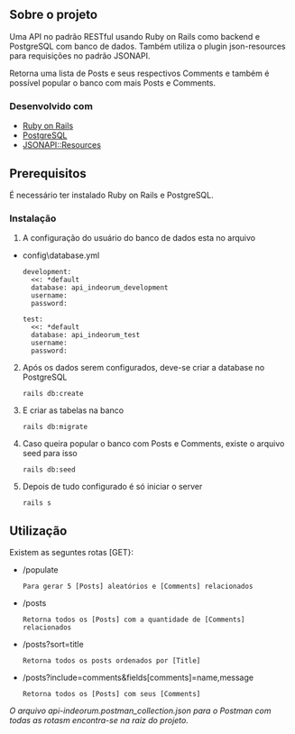 <!-- ABOUT THE PROJECT -->
## Sobre o projeto
Uma API no padrão RESTful usando Ruby on Rails como backend e PostgreSQL com banco de dados. Também utiliza o plugin json-resources para requisições no padrão JSONAPI.

Retorna uma lista de Posts e seus respectivos Comments e também é possível popular o banco com mais Posts e Comments.

### Desenvolvido com

* [Ruby on Rails](https://guides.rubyonrails.org/getting_started.html)
* [PostgreSQL](https://www.postgresql.org/)
* [JSONAPI::Resources](https://jsonapi-resources.com/)



<!-- GETTING STARTED -->
## Prerequisitos

É necessário ter instalado Ruby on Rails e PostgreSQL.

### Instalação

1. A configuração do usuário do banco de dados esta no arquivo 
* config\database.yml
  ```
  development:
    <<: *default
    database: api_indeorum_development
    username: 
    password: 

  test:
    <<: *default
    database: api_indeorum_test
    username: 
    password: 
  ```
2. Após os dados serem configurados, deve-se criar a database no PostgreSQL
    ```
    rails db:create
    ```
3. E criar as tabelas na banco
    ```
    rails db:migrate
    ```
4. Caso queira popular o banco com Posts e Comments, existe o arquivo seed para isso
    ```
    rails db:seed
    ```
5. Depois de tudo configurado é só iniciar o server
    ```
    rails s
    ```
<!-- USAGE EXAMPLES -->
## Utilização
Existem as seguntes rotas [GET}:
  
* /populate
  ```
  Para gerar 5 [Posts] aleatórios e [Comments] relacionados
  ```
* /posts
  ```
  Retorna todos os [Posts] com a quantidade de [Comments] relacionados
  ```
* /posts?sort=title
  ```
  Retorna todos os posts ordenados por [Title]
  ```
* /posts?include=comments&fields[comments]=name,message
  ```
  Retorna todos os [Posts] com seus [Comments]
  ```

_O arquivo api-indeorum.postman_collection.json para o Postman com todas as rotasm encontra-se na raiz do projeto._
